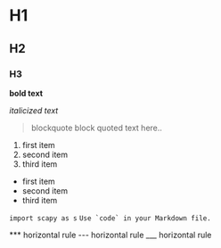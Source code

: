 # H1
## H2
### H3

**bold text**

*italicized text*

> blockquote
> block quoted text
> here..

1. first item
2. second item
3. third item

- first item
- second item
- third item

`import scapy as s`
``Use `code` in your Markdown file.``

*** horizontal rule
--- horizontal rule
___ horizontal rule
